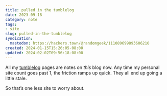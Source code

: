 ```yaml
---
title: pulled in the tumblelog
date: 2023-09-18
category: note
tags:
- site
slug: pulled-in-the-tumblelog
syndication:
  mastodon: https://hackers.town/@randomgeek/111089699893606210
created: 2024-01-15T15:26:05-08:00
updated: 2024-02-02T09:56:18-08:00
---
```


All my [tumblelog](../../../card/tumblelog.md) pages are notes on *this* blog now. Any time my personal site count goes past 1, the friction ramps up quick. They all end up going a little stale.

So that’s one less site to worry about.
